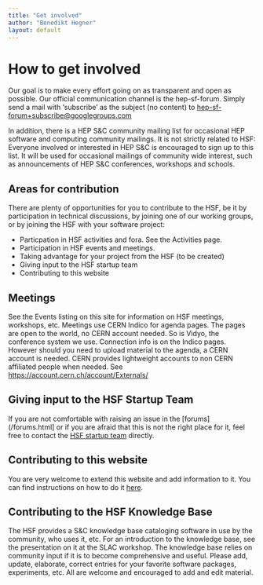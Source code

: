 ```yaml
---
title: "Get involved"
author: "Benedikt Hegner"
layout: default
---
```


# How to get involved

Our goal is to make every effort going on as transparent and open as possible.
Our official communication channel is the hep-sf-forum. Simply send a mail with
‘subscribe’ as the subject (no content) to
hep-sf-forum+subscribe@googlegroups.com

In addition, there is a HEP S&C community mailing list for occasional HEP
software and computing community mailings. It is not strictly related to HSF:
Everyone involved or interested in
HEP S&C is encouraged to sign up to this list. It will be used for occasional
mailings of community wide interest, such as announcements of HEP S&C
conferences, workshops and schools.

## Areas for contribution

There are plenty of opportunities for you to contribute to the HSF, be it by
participation in technical discussions, by joining one of our working groups, or
by joining the HSF with your software project:

  *  Particpation in HSF activities and fora. See the Activities page.
  *  Participation in HSF events and meetings.
  *  Taking advantage for your project from the HSF (to be created)
  *  Giving input to the HSF startup team
  *  Contributing to this website

## Meetings

See the Events listing on this site for information on HSF meetings, workshops,
etc. Meetings use CERN Indico for agenda pages. The pages are open to the world,
no CERN account needed. So is Vidyo, the conference system we use. Connection
info is on the Indico pages. However should you need to upload material to the
agenda, a CERN account is needed. CERN provides lightweight accounts to non CERN
affiliated people when needed. See https://account.cern.ch/account/Externals/

## Giving input to the HSF Startup Team

If you are not comfortable with raising an issue in the
[forums](/forums.html] or if you are afraid that this is not the
right place for it, feel free to contact the
[HSF startup team](hep-sf-startup-team@googlegroups.com.) directly.

## Contributing to this website

You are very welcome to extend this website and add information to it. You can
find instructions on how to do it [here](/howto-website.html).

## Contributing to the HSF Knowledge Base

The HSF provides a S&C knowledge base cataloging software in use by the community, who uses it, etc. For an introduction to the knowledge base, see the presentation on it at the SLAC workshop. The knowledge base relies on community input if it is to become comprehensive and useful. Please add, update, elaborate, correct entries for your favorite software packages, experiments, etc. All are welcome and encouraged to add and edit material.
